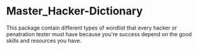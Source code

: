 # Master_Hacker-Dictionary
This package contain different types of wordlist that every hacker or penatration tester must have because you're success depend on the good skills and resources you have.
